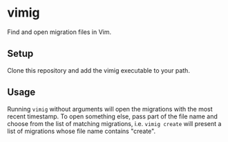 # vimig
Find and open migration files in Vim.

## Setup
Clone this repository and add the vimig executable to your path.

## Usage
Running `vimig` without arguments will open the migrations with the most recent timestamp. To open something else, pass part of the file name and choose from the list of matching migrations, i.e. `vimig create` will present a list of migrations whose file name contains "create".
